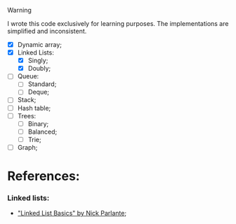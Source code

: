 > [!WARNING]
> I wrote this code exclusively for learning purposes. The implementations are simplified and inconsistent.

- [X] Dynamic array;
- [X] Linked Lists:
    - [X] Singly;
    - [X] Doubly;
- [ ] Queue:
    - [ ] Standard;
    - [ ] Deque;
- [ ] Stack;
- [ ] Hash table;
- [ ] Trees:
    - [ ] Binary;
    - [ ] Balanced;
    - [ ] Trie;
- [ ] Graph;

# References:
### Linked lists:
- ["Linked List Basics" by Nick Parlante](http://cslibrary.stanford.edu/103/LinkedListBasics.pdf);

